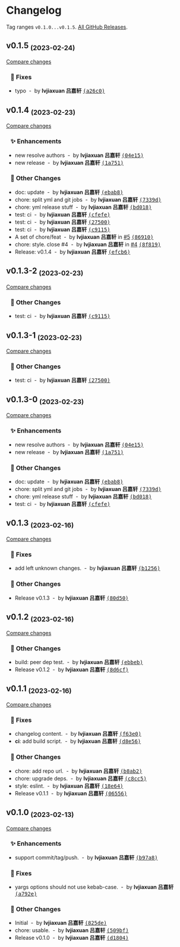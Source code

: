 # Changelog

Tag ranges `v0.1.0...v0.1.5`. [All GitHub Releases](https://github.com/lvjiaxuan/release/releases).

## v0.1.5 <sub>(2023-02-24)</sub>
[Compare changes](https://github.com/lvjiaxuan/release/compare/v0.1.4...main)

### &nbsp;&nbsp;&nbsp;🐛 Fixes

- typo &nbsp;-&nbsp; by **lvjiaxuan 吕嘉轩** [<samp>(a26c0)</samp>](https://github.com/lvjiaxuan/release/commit/a26c0bd)

## v0.1.4 <sub>(2023-02-23)</sub>
[Compare changes](https://github.com/lvjiaxuan/release/compare/v0.1.3-2...v0.1.4)

### &nbsp;&nbsp;&nbsp;✨ Enhancements

- new resolve authors &nbsp;-&nbsp; by **lvjiaxuan 吕嘉轩** [<samp>(04e15)</samp>](https://github.com/lvjiaxuan/release/commit/04e156f)
- new release &nbsp;-&nbsp; by **lvjiaxuan 吕嘉轩** [<samp>(1a751)</samp>](https://github.com/lvjiaxuan/release/commit/1a75193)

### &nbsp;&nbsp;&nbsp;📌 Other Changes

- doc: update &nbsp;-&nbsp; by **lvjiaxuan 吕嘉轩** [<samp>(ebab8)</samp>](https://github.com/lvjiaxuan/release/commit/ebab8dd)
- chore: split yml and  git jobs &nbsp;-&nbsp; by **lvjiaxuan 吕嘉轩** [<samp>(7339d)</samp>](https://github.com/lvjiaxuan/release/commit/7339d3e)
- chore: yml release stuff &nbsp;-&nbsp; by **lvjiaxuan 吕嘉轩** [<samp>(bd018)</samp>](https://github.com/lvjiaxuan/release/commit/bd0184a)
- test: ci &nbsp;-&nbsp; by **lvjiaxuan 吕嘉轩** [<samp>(cfefe)</samp>](https://github.com/lvjiaxuan/release/commit/cfefe04)
- test: ci &nbsp;-&nbsp; by **lvjiaxuan 吕嘉轩** [<samp>(27500)</samp>](https://github.com/lvjiaxuan/release/commit/2750080)
- test: ci &nbsp;-&nbsp; by **lvjiaxuan 吕嘉轩** [<samp>(c9115)</samp>](https://github.com/lvjiaxuan/release/commit/c9115bb)
- A set of chore/feat &nbsp;-&nbsp; by **lvjiaxuan 吕嘉轩** in [#5](https://github.com/lvjiaxuan/release/issues/5) [<samp>(86910)</samp>](https://github.com/lvjiaxuan/release/commit/8691057)
- chore: style. close #4 &nbsp;-&nbsp; by **lvjiaxuan 吕嘉轩** in [#4](https://github.com/lvjiaxuan/release/issues/4) [<samp>(8f819)</samp>](https://github.com/lvjiaxuan/release/commit/8f819c8)
- Release: v0.1.4 &nbsp;-&nbsp; by **lvjiaxuan 吕嘉轩** [<samp>(efcb6)</samp>](https://github.com/lvjiaxuan/release/commit/efcb65f)

## v0.1.3-2 <sub>(2023-02-23)</sub>
[Compare changes](https://github.com/lvjiaxuan/release/compare/v0.1.3-1...v0.1.3-2)

### &nbsp;&nbsp;&nbsp;📌 Other Changes

- test: ci &nbsp;-&nbsp; by **lvjiaxuan 吕嘉轩** [<samp>(c9115)</samp>](https://github.com/lvjiaxuan/release/commit/c9115bb)

## v0.1.3-1 <sub>(2023-02-23)</sub>
[Compare changes](https://github.com/lvjiaxuan/release/compare/v0.1.3-0...v0.1.3-1)

### &nbsp;&nbsp;&nbsp;📌 Other Changes

- test: ci &nbsp;-&nbsp; by **lvjiaxuan 吕嘉轩** [<samp>(27500)</samp>](https://github.com/lvjiaxuan/release/commit/2750080)

## v0.1.3-0 <sub>(2023-02-23)</sub>
[Compare changes](https://github.com/lvjiaxuan/release/compare/v0.1.3...v0.1.3-0)

### &nbsp;&nbsp;&nbsp;✨ Enhancements

- new resolve authors &nbsp;-&nbsp; by **lvjiaxuan 吕嘉轩** [<samp>(04e15)</samp>](https://github.com/lvjiaxuan/release/commit/04e156f)
- new release &nbsp;-&nbsp; by **lvjiaxuan 吕嘉轩** [<samp>(1a751)</samp>](https://github.com/lvjiaxuan/release/commit/1a75193)

### &nbsp;&nbsp;&nbsp;📌 Other Changes

- doc: update &nbsp;-&nbsp; by **lvjiaxuan 吕嘉轩** [<samp>(ebab8)</samp>](https://github.com/lvjiaxuan/release/commit/ebab8dd)
- chore: split yml and  git jobs &nbsp;-&nbsp; by **lvjiaxuan 吕嘉轩** [<samp>(7339d)</samp>](https://github.com/lvjiaxuan/release/commit/7339d3e)
- chore: yml release stuff &nbsp;-&nbsp; by **lvjiaxuan 吕嘉轩** [<samp>(bd018)</samp>](https://github.com/lvjiaxuan/release/commit/bd0184a)
- test: ci &nbsp;-&nbsp; by **lvjiaxuan 吕嘉轩** [<samp>(cfefe)</samp>](https://github.com/lvjiaxuan/release/commit/cfefe04)

## v0.1.3 <sub>(2023-02-16)</sub>
[Compare changes](https://github.com/lvjiaxuan/release/compare/v0.1.2...v0.1.3)

### &nbsp;&nbsp;&nbsp;🐛 Fixes

- add left unknown changes. &nbsp;-&nbsp; by **lvjiaxuan 吕嘉轩** [<samp>(b1256)</samp>](https://github.com/lvjiaxuan/release/commit/b125624)

### &nbsp;&nbsp;&nbsp;📌 Other Changes

- Release v0.1.3 &nbsp;-&nbsp; by **lvjiaxuan 吕嘉轩** [<samp>(80d50)</samp>](https://github.com/lvjiaxuan/release/commit/80d5084)

## v0.1.2 <sub>(2023-02-16)</sub>
[Compare changes](https://github.com/lvjiaxuan/release/compare/v0.1.1...v0.1.2)

### &nbsp;&nbsp;&nbsp;📌 Other Changes

- build: peer dep test. &nbsp;-&nbsp; by **lvjiaxuan 吕嘉轩** [<samp>(ebbeb)</samp>](https://github.com/lvjiaxuan/release/commit/ebbeb89)
- Release v0.1.2 &nbsp;-&nbsp; by **lvjiaxuan 吕嘉轩** [<samp>(8d6cf)</samp>](https://github.com/lvjiaxuan/release/commit/8d6cf1f)

## v0.1.1 <sub>(2023-02-16)</sub>
[Compare changes](https://github.com/lvjiaxuan/release/compare/v0.1.0...v0.1.1)

### &nbsp;&nbsp;&nbsp;🐛 Fixes

- changelog content. &nbsp;-&nbsp; by **lvjiaxuan 吕嘉轩** [<samp>(f63e0)</samp>](https://github.com/lvjiaxuan/release/commit/f63e06c)
- **ci**: add build script. &nbsp;-&nbsp; by **lvjiaxuan 吕嘉轩** [<samp>(d8e56)</samp>](https://github.com/lvjiaxuan/release/commit/d8e56c4)

### &nbsp;&nbsp;&nbsp;📌 Other Changes

- chore: add repo url. &nbsp;-&nbsp; by **lvjiaxuan 吕嘉轩** [<samp>(b8ab2)</samp>](https://github.com/lvjiaxuan/release/commit/b8ab278)
- chore: upgrade deps. &nbsp;-&nbsp; by **lvjiaxuan 吕嘉轩** [<samp>(c8cc5)</samp>](https://github.com/lvjiaxuan/release/commit/c8cc584)
- style: eslint. &nbsp;-&nbsp; by **lvjiaxuan 吕嘉轩** [<samp>(18e64)</samp>](https://github.com/lvjiaxuan/release/commit/18e6429)
- Release v0.1.1 &nbsp;-&nbsp; by **lvjiaxuan 吕嘉轩** [<samp>(06556)</samp>](https://github.com/lvjiaxuan/release/commit/06556f5)

## v0.1.0 <sub>(2023-02-13)</sub>
[Compare changes](https://github.com/lvjiaxuan/release/compare/...v0.1.0)

### &nbsp;&nbsp;&nbsp;✨ Enhancements

- support commit/tag/push. &nbsp;-&nbsp; by **lvjiaxuan 吕嘉轩** [<samp>(b97a8)</samp>](https://github.com/lvjiaxuan/release/commit/b97a8df)

### &nbsp;&nbsp;&nbsp;🐛 Fixes

- yargs options should not use kebab-case. &nbsp;-&nbsp; by **lvjiaxuan 吕嘉轩** [<samp>(a792e)</samp>](https://github.com/lvjiaxuan/release/commit/a792eed)

### &nbsp;&nbsp;&nbsp;📌 Other Changes

- Initial &nbsp;-&nbsp; by **lvjiaxuan 吕嘉轩** [<samp>(825de)</samp>](https://github.com/lvjiaxuan/release/commit/825dea1)
- chore: usable. &nbsp;-&nbsp; by **lvjiaxuan 吕嘉轩** [<samp>(509bf)</samp>](https://github.com/lvjiaxuan/release/commit/509bfd9)
- Release v0.1.0 &nbsp;-&nbsp; by **lvjiaxuan 吕嘉轩** [<samp>(d1804)</samp>](https://github.com/lvjiaxuan/release/commit/d1804e3)